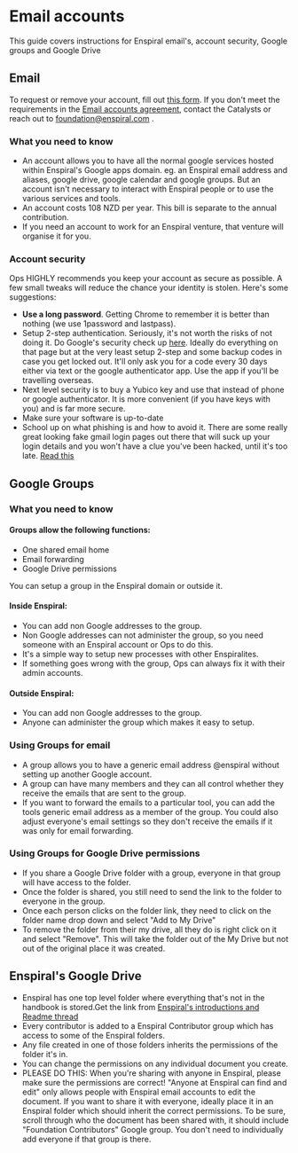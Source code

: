 # Email accounts

This guide covers instructions for Enspiral email's, account security, Google groups and Google Drive

## Email

To request or remove your account, fill out [this form](https://docs.google.com/a/enspiral.com/forms/d/e/1FAIpQLSdpzzBQOHtMCowHOLamaBYqu4a-TsoP7Z4T8R-3pUWveyD0sw/viewform#responses). If you don't meet the requirements in the [Email accounts agreement](/agreements/email_accounts_agreement.md), contact the Catalysts or reach out to foundation@enspiral.com .

### What you need to know

* An account allows you to have all the normal google services hosted within Enspiral's Google apps domain. eg. an Enspiral email address and aliases, google drive, google calendar and google groups. But an account isn't necessary to interact with Enspiral people or to use the various services and tools.
* An account costs 108 NZD per year. This bill is separate to the annual contribution.
* If you need an account to work for an Enspiral venture, that venture will organise it for you.

### Account security

Ops HIGHLY recommends you keep your account as secure as possible. A few small tweaks will reduce the chance your identity is stolen. Here's some suggestions:

* **Use a long password**. Getting Chrome to remember it is better than nothing \(we use 1password and lastpass\).
* Setup 2-step authentication. Seriously, it's not worth the risks of not doing it. Do Google's security check up [here](https://myaccount.google.com/). Ideally do everything on that page but at the very least setup 2-step and some backup codes in case you get locked out. It'll only ask you for a code every 30 days either via text or the google authenticator app. Use the app if you'll be travelling overseas.
* Next level security is to buy a Yubico key and use that instead of phone or google authenticator. It is more convenient \(if you have keys with you\) and is far more secure.
* Make sure your software is up-to-date
* School up on what phishing is and how to avoid it. There are some really great looking fake gmail login pages out there that will suck up your login details and you won't have a clue you've been hacked, until it's too late. [Read this](https://www.tracesecurity.com/blog/social-engineering-red-flags)

## Google Groups

### What you need to know

#### Groups allow the following functions:

* One shared email home
* Email forwarding
* Google Drive permissions

You can setup a group in the Enspiral domain or outside it.

#### Inside Enspiral:

* You can add non Google addresses to the group.
* Non Google addresses can not administer the group, so you need someone with an Enspiral account or Ops to do this.
* It's a simple way to setup new processes with other Enspiralites.
* If something goes wrong with the group, Ops can always fix it with their admin accounts.

#### Outside Enspiral:

* You can add non Google addresses to the group.
* Anyone can administer the group which makes it easy to setup.

### Using Groups for email

* A group allows you to have a generic email address @enspiral without setting up another Google account.
* A group can have many members and they can all control whether they receive the emails that are sent to the group.
* If you want to forward the emails to a particular tool, you can add the tools generic email address as a member of the group. You could also adjust everyone's email settings so they don't receive the emails if it was only for email forwarding.

### Using Groups for Google Drive permissions

* If you share a Google Drive folder with a group, everyone in that group will have access to the folder.
* Once the folder is shared, you still need to send the link to the folder to everyone in the group.
* Once each person clicks on the folder link, they need to click on the folder name drop down and select "Add to My Drive"
* To remove the folder from their my drive, all they do is right click on it and select "Remove". This will take the folder out of the My Drive but not out of the original place it was created.

## Enspiral's Google Drive

* Enspiral has one top level folder where everything that's not in the handbook is stored.Get the link from [Enspiral's introductions and Readme thread](https://www.loomio.org/d/eUqFhOdN/welcome-introductions-readme-2019)
* Every contributor is added to a Enspiral Contributor group which has access to some of the Enspiral folders.
* Any file created in one of those folders inherits the permissions of the folder it's in.
* You can change the permissions on any individual document you create.
* PLEASE DO THIS: When you're sharing with anyone in Enspiral, please make sure the permissions are correct! "Anyone at Enspiral can find and edit" only allows people with Enspiral email accounts to edit the document. If you want to share it with everyone, ideally place it in an Enspiral folder which should inherit the correct permissions. To be sure, scroll through who the document has been shared with, it should include "Foundation Contributors" Google group. You don't need to individually add everyone if that group is there.

